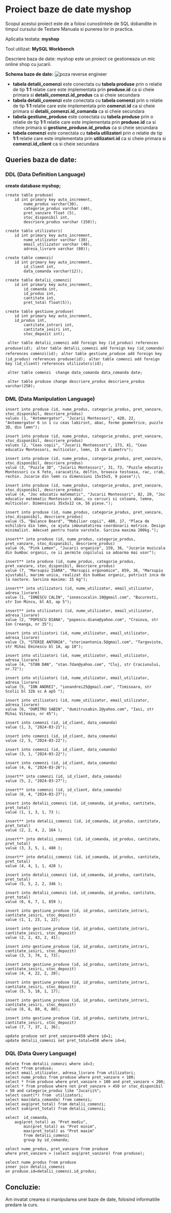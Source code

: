 # Proiect baze de date  myshop
Scopul acestui proiect este de a folosi cunostintele de SQL dobandite in timpul cursului de Testare Manuala si punerea lor in practica.

Aplicatia testata: **myshop**

Tool utilizat: **MySQL Workbench**

Descriere baza de date: myshop este un proiect ce gestioneaza un mic online shop cu jucarii. 

**Schema baze de date:**
![poza reverse engineer](https://github.com/user-attachments/assets/fe7cb34a-58bd-415b-934a-1dce4a82dc9b)

- **tabela detalii_comenzi** este conectata cu **tabela produse** prin o relatie de tip **1:1** relatie care este implementata prin **produse.id** ca si cheie primara si **detalii_comenzi.id_produs** ca si cheie secundara
- **tabela detalii_comenzi** este conectata cu **tabela comenzi** prin o relatie de tip **1:1** relatie care este implementata prin **comenzi.id** ca si cheie primara si **detalii_comenzi.id_comanda** ca si cheie secundara
- **tabela gestiune_produse** este conectata cu **tabela produse** prin o relatie de tip **1:1** relatie care este implementata prin **produse.id** ca si cheie primara si **gestiune_produse.id_produs** ca si cheie secundara
- **tabela comenzi** este conectata cu **tabela utilizatori** prin o relatie de tip **1:1** relatie care este implementata prin **utilizatori.id** ca si cheie primara si **comenzi.id_client** ca si cheie secundara	

## Queries baza de date:

### DDL (Data Definition Language)

**create database myshop;**
```
create table produse(
	id int primary key auto_increment,
        nume_produs varchar(30),
        categorie_produs varchar (40),
        pret_vanzare float (5),
        stoc_disponibil int,
        descriere_produs varchar (150));
```
```
create table utilizatori(
	id int primary key auto_increment,
        nume_utilizator varchar (30),
        email_utilizator varchar (40),
        adresa_livrare varchar (80));
```
```
create table comenzi(
	id int primary key auto_increment,
        id_client int,
        data_comanda varchar(12));
```
``` 
create table detalii_comenzi(
	id int primary key auto_increment,
        id_comanda int,
        id_produs int,
        cantitate int,
    	pret_total float(5));
```
```
create table gestiune_produse(
	id int primary key auto_increment,
	id_produs int,
        cantitate_intrari int,
        cantitate_iesiri int,
        stoc_depozit int);
```
`
alter table detalii_comenzi
add foreign key (id_produs) references produse(id);`
`
alter table detalii_comenzi
add foreign key (id_comanda) references comenzi(id);`
`
alter table gestiune_produse
add foreign key (id_produs) references produse(id);`
`
alter table comenzi
add foreign key (id_client) references utilizatori(id);`

`
alter table comenzi 
change data_comanda data_comanda date;`

`
alter table produse
change descriere_produs descriere_produs varchar(250);`




### DML (Data Manipulation Language)
```
insert into produse (id, nume_produs, categorie_produs, pret_vanzare, stoc_disponibil, descriere_produs)
values (1, "Antemergator", "Jucarii Montessori", 420, 22, "Antemergator 6 in 1 cu ceas labirint, abac, forme geometrice, puzzle 3D, din lemn");
```
```
insert into produse (id, nume_produs, categorie_produs, pret_vanzare, stoc_disponibil, descriere_produs)
values (2, "Ceas copii", "Jucarii Monteessori", 173, 41, "Ceas educativ Montessori, multicolor, lemn, 15 cm diametru");
```
```
insert into produse (id, nume_produs, categorie_produs, pret_vanzare, stoc_disponibil, descriere_produs)
value (3, "Puzzle 3D", "Jucarii Montessori", 31, 73, "Puzzle educativ Montessori cu 6 fete, caracatita, delfin, broasca testoasa, rac, crab, rechin. Jucarie din lemn cu dimensiuni 15x15x5, 9 piese");\
```
```
insert into produse (id, nume_produs, categorie_produs, pret_vanzare, stoc_disponibil, descriere_produs)
value (4, "Joc educativ matematic", "Jucarii Montessori", 82, 20, "Joc educativ matematic Montessori abac, cu cercuri si coloane, lemne, multicolor. Dimensiuni 35x5x12 cm, 56 piese.");
```
```
insert into produse (id, nume_produs, categorie_produs, pret_vanzare, stoc_disponibil, descriere_produs)
value (5, "Balance Board", "Mobilier copii", 480, 17, "Placa de echilibru din lemn, ce ajuta imbunatatirea coordonarii motrice. Design minimalist. Adecvat pentru toate varstele. Sarcina maxima 200kg.");
```
```
insert** into produse (id, nume_produs, categorie_produs, pret_vanzare, stoc_disponibil, descriere_produs)
value (6, "Pink Lemon", "Jucarii organice", 159, 36, "Jucarie muzicala din bumbac organic, ce ii permite copilului sa adoarma mai usor");
```
```
insert** into produse (id, nume_produs, categorie_produs, pret_vanzare, stoc_disponibil, descriere_produs)
value (7, "Marsupiu ISARA", "Marsupii ergonomice", 859, 36, "Marsupiu ajustabil, marime unica, realizat din bumbac organic, potrivit inca de la nastere. Sarcina maxima: 15 kg");
```


```
insert** into utilizatori (id, nume_utilizator, email_utilizator, adresa_livrare)
value (1, "IONESCU CALIN", "ionescucalin.10@gmail.com", "Bucuresti, str Ion Mincu, bl A3, ap 5");
```
```
insert** into utilizatori (id, nume_utilizator, email_utilizator, adresa_livrare)
value (2, "POPESCU DIANA", "popescu.diana@yahoo.com", "Craiova, str Ion Creanga, nr 35");
```
```
insert into utilizatori (id, nume_utilizator, email_utilizator, adresa_livrare)
value (3, "STERIE ANTONIA", "sterieantonia.5@gmail.com", "Targoviste, str Mihai Eminescu bl 1A, ap 10");
```
```
insert into utilizatori (id, nume_utilizator, email_utilizator, adresa_livrare)
value (4, "STAN DAN", "stan.7dan@yahoo.com", "Cluj, str Craciunului, nr.72");
```
```
insert into utilizatori (id, nume_utilizator, email_utilizator, adresa_livrare)
value (5, "ION ANDREI", "ionandrei25@gmail.com", "Timisoara, str Scolii bl 32b sc A ap5 ");
```
```
insert into utilizatori (id, nume_utilizator, email_utilizator, adresa_livrare)
value (6, "DUMITRU SABIN", "dumitrusabin.2@yahoo.com", "Iasi, str Mihai Viteazu, nr 45");
```


```
insert into comenzi (id, id_client, data_comanda)
value (1, 3, "2024-03-21");
```
```
insert into comenzi (id, id_client, data_comanda)
value (2, 5, "2024-03-22");
```
```
insert into comenzi (id, id_client, data_comanda)
value (3, 1, "2024-03-22");
```
```
insert into comenzi (id, id_client, data_comanda)
value (4, 6, "2024-03-26");
```
```
insert** into comenzi (id, id_client, data_comanda)
value (5, 2, "2024-03-27");
```
```
insert** into comenzi (id, id_client, data_comanda)
value (6, 4, "2024-03-27");
```


```
insert into detalii_comenzi (id, id_comanda, id_produs, cantitate, pret_total)
value (1, 1, 3, 1, 73 );
```
```
insert** into detalii_comenzi (id, id_comanda, id_produs, cantitate, pret_total)
value (2, 2, 4, 2, 164 );
```
```
insert** into detalii_comenzi (id, id_comanda, id_produs, cantitate, pret_total)
value (3, 3, 5, 1, 480 );
```
```
insert** into detalii_comenzi (id, id_comanda, id_produs, cantitate, pret_total)
value (4, 4, 1, 1, 420 );
```
```
insert into detalii_comenzi (id, id_comanda, id_produs, cantitate, pret_total)
value (5, 5, 2, 2, 346 );
```
```
insert into detalii_comenzi (id, id_comanda, id_produs, cantitate, pret_total)
value (6, 6, 7, 1, 859 );
```
```
insert into gestiune_produse (id, id_produs, cantitate_intrari, cantitate_iesiri, stoc_depozit)
value (1, 1, 23, 1, 22);
```
```
insert into gestiune_produse (id, id_produs, cantitate_intrari, cantitate_iesiri, stoc_depozit)
value (2, 2, 43, 2, 41);
```
```
insert into gestiune_produse (id, id_produs, cantitate_intrari, cantitate_iesiri, stoc_depozit)
value (3, 3, 74, 1, 73);
```
```
insert into gestiune_produse (id, id_produs, cantitate_intrari, cantitate_iesiri, stoc_depozit)
value (4, 4, 22, 2, 20);
```
```
insert into gestiune_produse (id, id_produs, cantitate_intrari, cantitate_iesiri, stoc_depozit)
value (5, 5, 18, 1, 17);
```
```
insert into gestiune_produse (id, id_produs, cantitate_intrari, cantitate_iesiri, stoc_depozit)
value (6, 6, 80, 0, 80);
```
```
insert into gestiune_produse (id, id_produs, cantitate_intrari, cantitate_iesiri, stoc_depozit)
value (7, 7, 37, 1, 36);
```


```
update produse set pret_vanzare=450 where id=1;
update detalii_comenzi set pret_total=450 where id=4;
```


### DQL (Data Query Language)

`delete from detalii_comenzi where id=3;`<br>
`select *from produse;`<br>
`select email_utilizator, adresa_livrare from utilizatori;` <br>
`select nume_produs from produse where pret_vanzare < 100;`<br>
`select * from produse where pret_vanzare > 100 and pret_vanzare < 200;`<br>
`select * from produse where not pret_vanzare > 450 or stoc_disponibil < 50 and categorie_produs like "Jucarii%";`<br>
`select count(*) from  utilizatori;`<br>
`select max(data_comanda) from comenzi;`<br>
`select avg(pret_total) from detalii_comenzi;`<br>
`select sum(pret_total) from detalii_comenzi;`<br>

```
select  id_comanda,
	avg(pret_total) as "Pret mediu",
        min(pret_total) as "Pret minim",
        max(pret_total) as "Pret maxim"
        from detalii_comenzi
        group by id_comanda;
```
``` 
select nume_produs, pret_vanzare from produse
where pret_vanzare > (select avg(pret_vanzare) from produse);
```
```
select nume_produs from produse
inner join detalii_comenzi
on produse.id=detalii_comenzi.id_produs;
```

## Concluzie:
Am invatat crearea si manipularea unei baze de date, folosind informatiile predare la curs.
